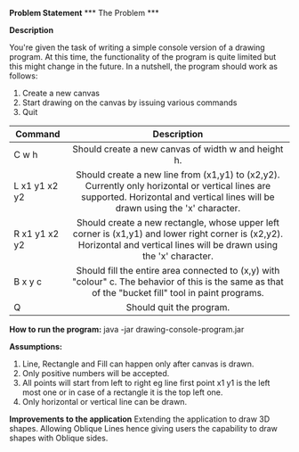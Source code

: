 **Problem Statement**
*** The Problem ***

__Description__

You're given the task of writing a simple console version of a drawing program. 
At this time, the functionality of the program is quite limited but this might change in the future. 
In a nutshell, the program should work as follows:
 1. Create a new canvas
 2. Start drawing on the canvas by issuing various commands
 3. Quit


|**Command** 	|**Description**|
| ------------- |:-------------:|
|C w h          |Should create a new canvas of width w and height h.
|L x1 y1 x2 y2  |Should create a new line from (x1,y1) to (x2,y2). Currently only horizontal or vertical lines are supported. Horizontal and vertical lines will be drawn using the 'x' character.
|R x1 y1 x2 y2  |Should create a new rectangle, whose upper left corner is (x1,y1) and lower right corner is (x2,y2). Horizontal and vertical lines will be drawn using the 'x' character.
|B x y c        |Should fill the entire area connected to (x,y) with "colour" c. The behavior of this is the same as that of the "bucket fill" tool in paint programs.
|Q              |Should quit the program.




**How to run the program:**
java -jar drawing-console-program.jar

**Assumptions:**
1. Line, Rectangle and Fill can happen only after canvas is drawn.
2. Only positive numbers will be accepted.
3. All points will start from left to right eg line first point x1 y1 is the left most one or in case of a rectangle it is the top left one.
4. Only horizontal or vertical line can be drawn.


**Improvements to the application**
Extending the application to draw 3D shapes.
Allowing Oblique Lines hence giving users the capability to draw shapes with Oblique sides.


